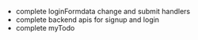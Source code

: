- complete loginFormdata change and submit handlers
- complete backend apis for signup and login
- complete myTodo
